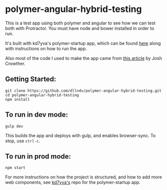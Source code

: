 # polymer-angular-hybrid-testing
This is a test app using both polymer and angular to see how we can test both with Protractor. You must have node and bower installed in order to run.

It's built with kd7yva's polymer-startup app, which can be found [here](https://github.com/kd7yva/polymer-startup) along with instructions on how to run the app.

Also most of the code I used to make the app came from [this article](http://jcrowther.io/2015/05/26/using-polymer-webcomponents-with-angular-js/) by Josh Crowther.

## Getting Started:

```
git clone https://github.com/dllndv/polymer-angular-hybrid-testing.git
cd polymer-angular-hybrid-testing
npm install
```

## To run in dev mode:

```
gulp dev
```
This builds the app and deploys with gulp, and enables browser-sync. To stop, use `ctrl-c`.

## To run in prod mode:

```
npm start
```
 
 For more instructions on how the project is structured, and how to add more web components, see [kd7yva's](https://github.com/kd7yva/polymer-startup) repo for the polymer-startup app.